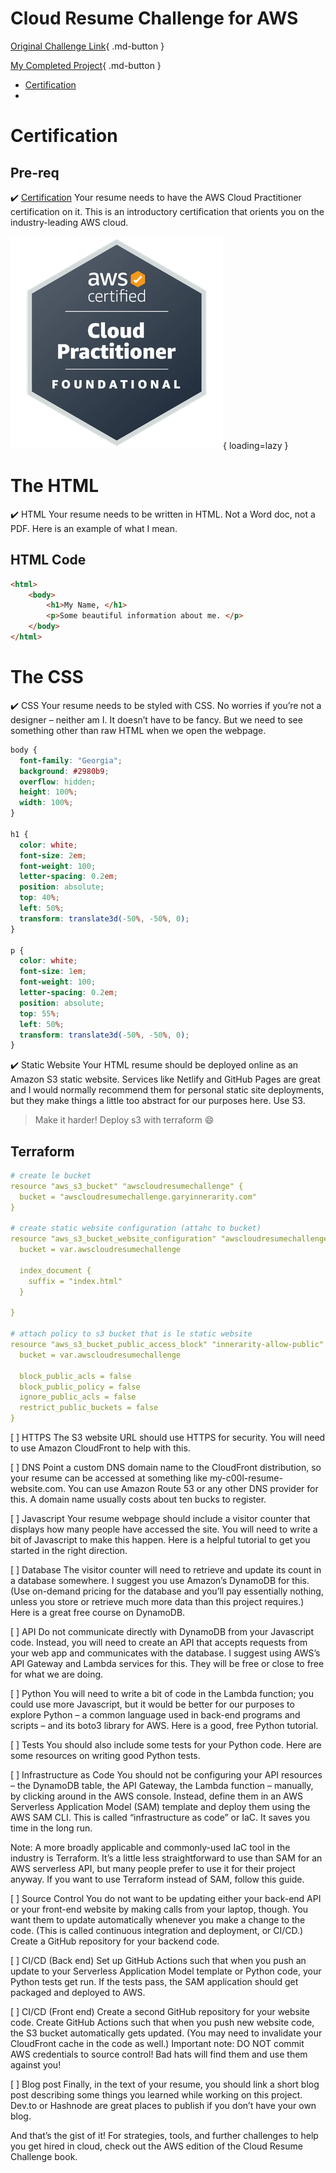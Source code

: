 # Cloud Resume Challenge for AWS
[Original Challenge Link](https://cloudresumechallenge.dev/docs/the-challenge/aws/){ .md-button }

[My Completed Project](https://ospf2fullstack.github.io/garyinnerarity/){ .md-button }

- [Certification](#certification)
- 

# Certification 
## Pre-req
:heavy_check_mark: [Certification](https://github.com/ospf2fullstack/docs/blob/main/docs/assets/img/AWS_CloudPract.png?raw=true)
Your resume needs to have the AWS Cloud Practitioner certification on it. This is an introductory certification that orients you on the industry-leading AWS cloud.

![AWS CCP](../assets/img/AWS_CloudPract.png){ loading=lazy }

# The HTML
:heavy_check_mark: HTML
Your resume needs to be written in HTML. Not a Word doc, not a PDF. Here is an example of what I mean.
## HTML Code
```html
<html>
    <body>
        <h1>My Name, </h1>
        <p>Some beautiful information about me. </p>
    </body>
</html>
```

# The CSS
:heavy_check_mark: CSS
Your resume needs to be styled with CSS. No worries if you’re not a designer – neither am I. It doesn’t have to be fancy. But we need to see something other than raw HTML when we open the webpage.
```css
body {
  font-family: "Georgia";
  background: #2980b9;
  overflow: hidden;
  height: 100%;
  width: 100%;
}

h1 {
  color: white;
  font-size: 2em;
  font-weight: 100;
  letter-spacing: 0.2em;
  position: absolute;
  top: 40%;
  left: 50%;
  transform: translate3d(-50%, -50%, 0);
}

p {
  color: white;
  font-size: 1em;
  font-weight: 100;
  letter-spacing: 0.2em;
  position: absolute;
  top: 55%;
  left: 50%;
  transform: translate3d(-50%, -50%, 0);
}
```

:heavy_check_mark: Static Website
Your HTML resume should be deployed online as an Amazon S3 static website. Services like Netlify and GitHub Pages are great and I would normally recommend them for personal static site deployments, but they make things a little too abstract for our purposes here. Use S3.

> Make it harder! Deploy s3 with terraform :smile:

## Terraform 
``` yaml
# create le bucket
resource "aws_s3_bucket" "awscloudresumechallenge" {
  bucket = "awscloudresumechallenge.garyinnerarity.com"
}

# create static website configuration (attahc to bucket)
resource "aws_s3_bucket_website_configuration" "awscloudresumechallengeconfig" {
  bucket = var.awscloudresumechallenge
  
  index_document {
    suffix = "index.html"
  }

}

# attach policy to s3 bucket that is le static website 
resource "aws_s3_bucket_public_access_block" "innerarity-allow-public" {
  bucket = var.awscloudresumechallenge

  block_public_acls = false
  block_public_policy = false
  ignore_public_acls = false
  restrict_public_buckets = false
}
```

[ ] HTTPS
The S3 website URL should use HTTPS for security. You will need to use Amazon CloudFront to help with this.

[ ] DNS
Point a custom DNS domain name to the CloudFront distribution, so your resume can be accessed at something like my-c00l-resume-website.com. You can use Amazon Route 53 or any other DNS provider for this. A domain name usually costs about ten bucks to register.

[ ] Javascript
Your resume webpage should include a visitor counter that displays how many people have accessed the site. You will need to write a bit of Javascript to make this happen. Here is a helpful tutorial to get you started in the right direction.

[ ] Database
The visitor counter will need to retrieve and update its count in a database somewhere. I suggest you use Amazon’s DynamoDB for this. (Use on-demand pricing for the database and you’ll pay essentially nothing, unless you store or retrieve much more data than this project requires.) Here is a great free course on DynamoDB.

[ ] API
Do not communicate directly with DynamoDB from your Javascript code. Instead, you will need to create an API that accepts requests from your web app and communicates with the database. I suggest using AWS’s API Gateway and Lambda services for this. They will be free or close to free for what we are doing.

[ ] Python
You will need to write a bit of code in the Lambda function; you could use more Javascript, but it would be better for our purposes to explore Python – a common language used in back-end programs and scripts – and its boto3 library for AWS. Here is a good, free Python tutorial.

[ ] Tests
You should also include some tests for your Python code. Here are some resources on writing good Python tests.

[ ] Infrastructure as Code
You should not be configuring your API resources – the DynamoDB table, the API Gateway, the Lambda function – manually, by clicking around in the AWS console. Instead, define them in an AWS Serverless Application Model (SAM) template and deploy them using the AWS SAM CLI. This is called “infrastructure as code” or IaC. It saves you time in the long run.

Note: A more broadly applicable and commonly-used IaC tool in the industry is Terraform. It’s a little less straightforward to use than SAM for an AWS serverless API, but many people prefer to use it for their project anyway. If you want to use Terraform instead of SAM, follow this guide.

[ ] Source Control
You do not want to be updating either your back-end API or your front-end website by making calls from your laptop, though. You want them to update automatically whenever you make a change to the code. (This is called continuous integration and deployment, or CI/CD.) Create a GitHub repository for your backend code.

[ ] CI/CD (Back end)
Set up GitHub Actions such that when you push an update to your Serverless Application Model template or Python code, your Python tests get run. If the tests pass, the SAM application should get packaged and deployed to AWS.

[ ] CI/CD (Front end)
Create a second GitHub repository for your website code. Create GitHub Actions such that when you push new website code, the S3 bucket automatically gets updated. (You may need to invalidate your CloudFront cache in the code as well.) Important note: DO NOT commit AWS credentials to source control! Bad hats will find them and use them against you!

[ ] Blog post
Finally, in the text of your resume, you should link a short blog post describing some things you learned while working on this project. Dev.to or Hashnode are great places to publish if you don’t have your own blog.

And that’s the gist of it! For strategies, tools, and further challenges to help you get hired in cloud, check out the AWS edition of the Cloud Resume Challenge book.